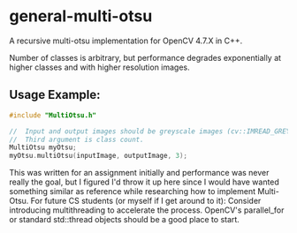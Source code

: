 # general-multi-otsu
A recursive multi-otsu implementation for OpenCV 4.7.X in C++.

Number of classes is arbitrary, but performance degrades exponentially at higher classes and with higher resolution images. 

## Usage Example:

```C++
#include "MultiOtsu.h"

//  Input and output images should be greyscale images (cv::IMREAD_GREYSCALE). 
//  Third argument is class count.
MultiOtsu myOtsu;
myOtsu.multiOtsu(inputImage, outputImage, 3);
```

This was written for an assignment initially and performance was never really the goal, but I figured I'd throw it up here since I would have wanted something similar as reference while researching how to implement Multi-Otsu. For future CS students (or myself if I get around to it): Consider introducing multithreading to accelerate the process. OpenCV's parallel_for or standard std::thread objects should be a good place to start.
